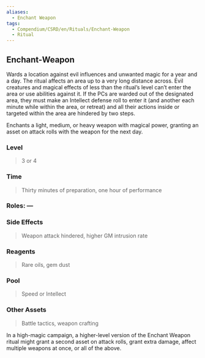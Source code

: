 ```yaml
---
aliases:
  - Enchant Weapon
tags:
  - Compendium/CSRD/en/Rituals/Enchant-Weapon
  - Ritual
---
```

## Enchant-Weapon  
Wards a location against evil influences and unwanted magic for a year and a day. The ritual affects an area up to a very long distance across. Evil creatures and magical effects of less than the ritual’s level can’t enter the area or use abilities against it. If the PCs are warded out of the designated area, they must make an Intellect defense roll to enter it (and another each minute while within the area, or retreat) and all their actions inside or targeted within the area are hindered by two steps.   
  
Enchants a light, medium, or heavy weapon with magical power, granting an asset on attack rolls with the weapon for the next day.   
### Level   
>3 or 4   
### Time   
>Thirty minutes of preparation, one hour of performance   
### Roles: —   
### Side Effects   
>Weapon attack hindered, higher GM intrusion rate  
### Reagents   
>Rare oils, gem dust   
### Pool   
>Speed or Intellect   
### Other Assets   
>Battle tactics, weapon crafting  
  
In a high-magic campaign, a higher-level version of the Enchant Weapon ritual might grant a second asset on attack rolls, grant extra damage, affect multiple weapons at once, or all of the above.  
  
